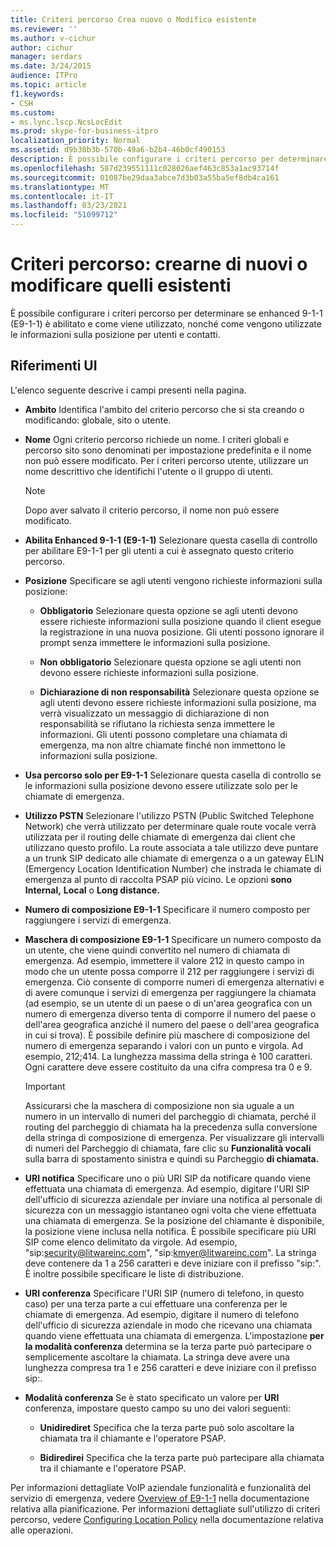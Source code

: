 ```yaml
---
title: Criteri percorso Crea nuovo o Modifica esistente
ms.reviewer: ''
ms.author: v-cichur
author: cichur
manager: serdars
ms.date: 3/24/2015
audience: ITPro
ms.topic: article
f1.keywords:
- CSH
ms.custom:
- ms.lync.lscp.NcsLocEdit
ms.prod: skype-for-business-itpro
localization_priority: Normal
ms.assetid: d9b30b3b-570b-49a6-b2b4-46b0cf490153
description: È possibile configurare i criteri percorso per determinare se enhanced 9-1-1 (E9-1-1) è abilitato e come viene utilizzato, nonché come vengono utilizzate le informazioni sulla posizione per utenti e contatti.
ms.openlocfilehash: 587d239551111c028026aef463c853a1ac93714f
ms.sourcegitcommit: 01087be29daa3abce7d3b03a55ba5ef8db4ca161
ms.translationtype: MT
ms.contentlocale: it-IT
ms.lasthandoff: 03/23/2021
ms.locfileid: "51099712"
---
```

# <a name="location-policy-create-new-or-edit-existing"></a>Criteri percorso: crearne di nuovi o modificare quelli esistenti

È possibile configurare i criteri percorso per determinare se enhanced 9-1-1 (E9-1-1) è abilitato e come viene utilizzato, nonché come vengono utilizzate le informazioni sulla posizione per utenti e contatti.

## <a name="ui-reference"></a>Riferimenti UI

L'elenco seguente descrive i campi presenti nella pagina.

- **Ambito** Identifica l'ambito del criterio percorso che si sta creando o modificando: globale, sito o utente.

- **Nome** Ogni criterio percorso richiede un nome. I criteri globali e percorso sito sono denominati per impostazione predefinita e il nome non può essere modificato. Per i criteri percorso utente, utilizzare un nome descrittivo che identifichi l'utente o il gruppo di utenti.

    > [!NOTE]
    > Dopo aver salvato il criterio percorso, il nome non può essere modificato.

- **Abilita Enhanced 9-1-1 (E9-1-1)** Selezionare questa casella di controllo per abilitare E9-1-1 per gli utenti a cui è assegnato questo criterio percorso.

- **Posizione** Specificare se agli utenti vengono richieste informazioni sulla posizione:

  - **Obbligatorio** Selezionare questa opzione se agli utenti devono essere richieste informazioni sulla posizione quando il client esegue la registrazione in una nuova posizione. Gli utenti possono ignorare il prompt senza immettere le informazioni sulla posizione.

  - **Non obbligatorio** Selezionare questa opzione se agli utenti non devono essere richieste informazioni sulla posizione.

  - **Dichiarazione di non responsabilità** Selezionare questa opzione se agli utenti devono essere richieste informazioni sulla posizione, ma verrà visualizzato un messaggio di dichiarazione di non responsabilità se rifiutano la richiesta senza immettere le informazioni. Gli utenti possono completare una chiamata di emergenza, ma non altre chiamate finché non immettono le informazioni sulla posizione.

- **Usa percorso solo per E9-1-1** Selezionare questa casella di controllo se le informazioni sulla posizione devono essere utilizzate solo per le chiamate di emergenza.

- **Utilizzo PSTN** Selezionare l'utilizzo PSTN (Public Switched Telephone Network) che verrà utilizzato per determinare quale route vocale verrà utilizzata per il routing delle chiamate di emergenza dai client che utilizzano questo profilo. La route associata a tale utilizzo deve puntare a un trunk SIP dedicato alle chiamate di emergenza o a un gateway ELIN (Emergency Location Identification Number) che instrada le chiamate di emergenza al punto di raccolta PSAP più vicino. Le opzioni **sono Internal,** **Local** o **Long distance.**

- **Numero di composizione E9-1-1** Specificare il numero composto per raggiungere i servizi di emergenza.

- **Maschera di composizione E9-1-1** Specificare un numero composto da un utente, che viene quindi convertito nel numero di chiamata di emergenza. Ad esempio, immettere il valore 212 in questo campo in modo che un utente possa comporre il 212 per raggiungere i servizi di emergenza. Ciò consente di comporre numeri di emergenza alternativi e di avere comunque i servizi di emergenza per raggiungere la chiamata (ad esempio, se un utente di un paese o di un'area geografica con un numero di emergenza diverso tenta di comporre il numero del paese o dell'area geografica anziché il numero del paese o dell'area geografica in cui si trova). È possibile definire più maschere di composizione del numero di emergenza separando i valori con un punto e virgola. Ad esempio, 212;414. La lunghezza massima della stringa è 100 caratteri. Ogni carattere deve essere costituito da una cifra compresa tra 0 e 9.

    > [!IMPORTANT]
    > Assicurarsi che la maschera di composizione non sia uguale a un numero in un intervallo di numeri del parcheggio di chiamata, perché il routing del parcheggio di chiamata ha la precedenza sulla conversione della stringa di composizione di emergenza. Per visualizzare gli intervalli di numeri del Parcheggio di chiamata, fare clic su **Funzionalità vocali** sulla barra di spostamento sinistra e quindi su Parcheggio **di chiamata.**

- **URI notifica** Specificare uno o più URI SIP da notificare quando viene effettuata una chiamata di emergenza. Ad esempio, digitare l'URI SIP dell'ufficio di sicurezza aziendale per inviare una notifica al personale di sicurezza con un messaggio istantaneo ogni volta che viene effettuata una chiamata di emergenza. Se la posizione del chiamante è disponibile, la posizione viene inclusa nella notifica. È possibile specificare più URI SIP come elenco delimitato da virgole. Ad esempio, "sip:security@litwareinc.com", "sip:kmyer@litwareinc.com". La stringa deve contenere da 1 a 256 caratteri e deve iniziare con il prefisso "sip:". È inoltre possibile specificare le liste di distribuzione.

- **URI conferenza** Specificare l'URI SIP (numero di telefono, in questo caso) per una terza parte a cui effettuare una conferenza per le chiamate di emergenza. Ad esempio, digitare il numero di telefono dell'ufficio di sicurezza aziendale in modo che ricevano una chiamata quando viene effettuata una chiamata di emergenza. L'impostazione **per la modalità conferenza** determina se la terza parte può partecipare o semplicemente ascoltare la chiamata. La stringa deve avere una lunghezza compresa tra 1 e 256 caratteri e deve iniziare con il prefisso sip:.

- **Modalità conferenza** Se è stato specificato un valore per **URI** conferenza, impostare questo campo su uno dei valori seguenti:

  - **Unidirediret** Specifica che la terza parte può solo ascoltare la chiamata tra il chiamante e l'operatore PSAP.

  - **Bidiredirei** Specifica che la terza parte può partecipare alla chiamata tra il chiamante e l'operatore PSAP.

Per informazioni dettagliate VoIP aziendale funzionalità e funzionalità del servizio di emergenza, vedere [Overview of E9-1-1](/previous-versions/office/lync-server-2013/lync-server-2013-overview-of-e9-1-1) nella documentazione relativa alla pianificazione. Per informazioni dettagliate sull'utilizzo di criteri percorso, vedere [Configuring Location Policy](/previous-versions/office/lync-server-2013/lync-server-2013-viewing-location-policy-information) nella documentazione relativa alle operazioni.